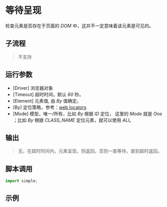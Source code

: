 # 等待呈现
检查元素是否存在于页面的 *DOM* 中，这并不一定意味着该元素是可见的。

## 子流程
> 不支持


## 运行参数
* [Driver] 浏览器对象
* [Timeout] 超时时间，默认 *60* 秒。
* [Element] 元素值, 由 *By* 值确定。
* [By] 定位策略，参考：[web locators](../../intro/webdriver/locators.md)
* [Mode] 模型，唯一/所有，比如 *By* 根据 *ID* 定位， 这里的 *Mode* 就是 *One* ；比如 *By* 根据 *CLASS_NAME* 定位元素，就可以使用 *ALl*。


## 输出

> 无，在超时时间内，元素呈现，则返回，否则一直等待，直到超时返回。


## 脚本调用

```python
import simple;

```

## 示例